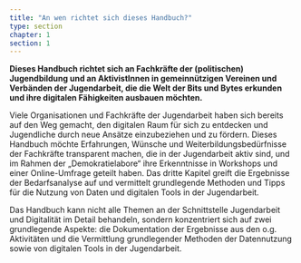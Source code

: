 ```yaml
---
title: "An wen richtet sich dieses Handbuch?"
type: section
chapter: 1
section: 1
---
```

<strong> Dieses Handbuch richtet sich an Fachkräfte der (politischen) Jugendbildung
und an AktivistInnen in gemeinnützigen Vereinen
und Verbänden der Jugendarbeit, die die Welt der Bits und Bytes
erkunden und ihre digitalen Fähigkeiten ausbauen möchten.
</strong>

<p>
	Viele Organisationen und Fachkräfte der Jugendarbeit haben sich bereits auf den Weg gemacht, den digitalen Raum für sich zu entdecken und Jugendliche durch neue Ansätze einzubeziehen und zu fördern. Dieses Handbuch möchte Erfahrungen, Wünsche und Weiterbildungsbedürfnisse der Fachkräfte transparent machen, die in der Jugendarbeit aktiv sind, und im Rahmen der „Demokratielabore“ ihre Erkenntnisse in Workshops und einer Online-Umfrage geteilt haben. Das dritte Kapitel greift die Ergebnisse der Bedarfsanalyse auf und vermittelt grundlegende Methoden und Tipps für die Nutzung von Daten und digitalen Tools in der Jugendarbeit.
</p>
<p>
	Das Handbuch kann nicht alle Themen an der Schnittstelle Jugendarbeit und Digitalität im Detail behandeln, sondern konzentriert sich auf zwei grundlegende Aspekte: die Dokumentation der Ergebnisse aus den o.g. Aktivitäten und die Vermittlung grundlegender Methoden der Datennutzung sowie von digitalen Tools in der Jugendarbeit.
</p>